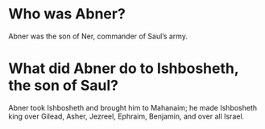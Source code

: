 # Who was Abner?

Abner was the son of Ner, commander of Saul’s army.

# What did Abner do to Ishbosheth, the son of Saul?

Abner took Ishbosheth and brought him to Mahanaim; he made Ishbosheth king over Gilead, Asher, Jezreel, Ephraim, Benjamin, and over all Israel.
